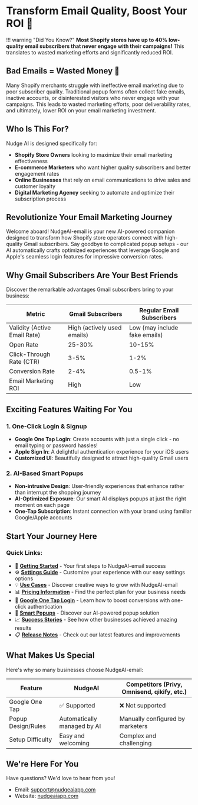 # Transform Email Quality, Boost Your ROI 🚀

!!! warning "Did You Know?"
    **Most Shopify stores have up to 40% low-quality email subscribers that never engage with their campaigns!** This translates to wasted marketing efforts and significantly reduced ROI.

## Bad Emails = Wasted Money 💸

Many Shopify merchants struggle with ineffective email marketing due to poor subscriber quality. Traditional popup forms often collect fake emails, inactive accounts, or disinterested visitors who never engage with your campaigns. This leads to wasted marketing efforts, poor deliverability rates, and ultimately, lower ROI on your email marketing investment.

## Who Is This For?

Nudge AI is designed specifically for:

- **Shopify Store Owners** looking to maximize their email marketing effectiveness
- **E-commerce Marketers** who want higher quality subscribers and better engagement rates
- **Online Businesses** that rely on email communications to drive sales and customer loyalty
- **Digital Marketing Agency** seeking to automate and optimize their subscription process

## Revolutionize Your Email Marketing Journey

Welcome aboard! NudgeAI-email is your new AI-powered companion designed to transform how Shopify store operators connect with high-quality Gmail subscribers. Say goodbye to complicated popup setups - our AI automatically crafts optimized experiences that leverage Google and Apple's seamless login features for impressive conversion rates.

## Why Gmail Subscribers Are Your Best Friends

Discover the remarkable advantages Gmail subscribers bring to your business:

| Metric | Gmail Subscribers | Regular Email Subscribers |
|------|------------|-----------------|
| Validity (Active Email Rate) | High (actively used emails) | Low (may include fake emails) |
| Open Rate | 25-30% | 10-15% |
| Click-Through Rate (CTR) | 3-5% | 1-2% |
| Conversion Rate | 2-4% | 0.5-1% |
| Email Marketing ROI | High | Low |

## Exciting Features Waiting For You

### 1. One-Click Login & Signup
- **Google One Tap Login**: Create accounts with just a single click - no email typing or password hassles!
- **Apple Sign In**: A delightful authentication experience for your iOS users
- **Customized UI**: Beautifully designed to attract high-quality Gmail users

### 2. AI-Based Smart Popups
- **Non-intrusive Design**: User-friendly experiences that enhance rather than interrupt the shopping journey
- **AI-Optimized Exposure**: Our smart AI displays popups at just the right moment on each page
- **One-Tap Subscription**: Instant connection with your brand using familiar Google/Apple accounts

## Start Your Journey Here

### Quick Links:

* 🚀 **[Getting Started](../initial-setup/index.md)** - Your first steps to NudgeAI-email success
* ⚙️ **[Settings Guide](../settings/index.md)** - Customize your experience with our easy settings options
* 💡 **[Use Cases](../use-cases/index.md)** - Discover creative ways to grow with NudgeAI-email
* 📊 **[Pricing Information](../pricing-payment/index.md)** - Find the perfect plan for your business needs
* 🔑 **[Google One Tap Login](../../features/google-one-tap/index.md)** - Learn how to boost conversions with one-click authentication
* 💬 **[Smart Popups](../../features/smart-popups/index.md)** - Discover our AI-powered popup solution
* 📈 **[Success Stories](../../success-stories/index.md)** - See how other businesses achieved amazing results
* 📋 **[Release Notes](../../release-notes.md)** - Check out our latest features and improvements

## What Makes Us Special

Here's why so many businesses choose NudgeAI-email:

| Feature | NudgeAI | Competitors (Privy, Omnisend, qikify, etc.) |
|------|---------|----------------------------------|
| Google One Tap | ✅ Supported | ❌ Not supported |
| Popup Design/Rules | Automatically managed by AI | Manually configured by marketers |
| Setup Difficulty | Easy and welcoming | Complex and challenging |

## We're Here For You

Have questions? We'd love to hear from you!

- Email: support@nudgeaiapp.com
- Website: [nudgeaiapp.com](https://nudgeaiapp.com)